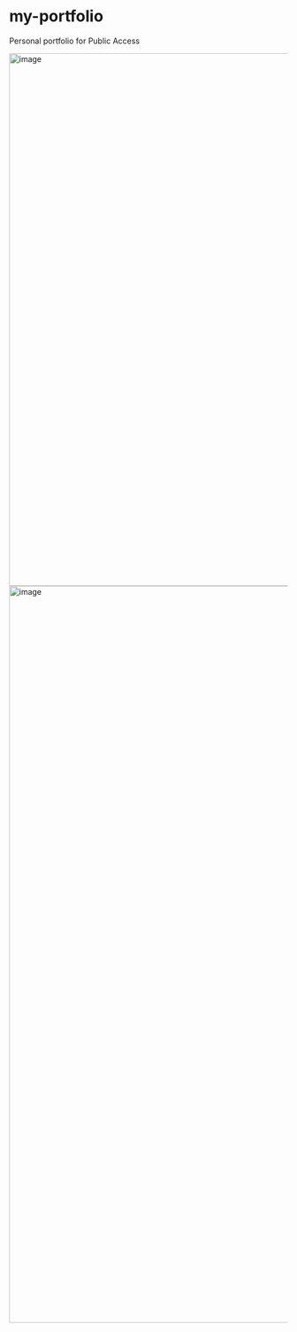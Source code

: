 # my-portfolio
Personal portfolio for Public Access

<img width="1640" height="963" alt="image" src="https://github.com/user-attachments/assets/c260bc2f-cc54-4cdf-882b-62567be25fff" />

<img width="1912" height="1332" alt="image" src="https://github.com/user-attachments/assets/ef27d3b6-1419-4808-a870-5193c5473e3e" />

